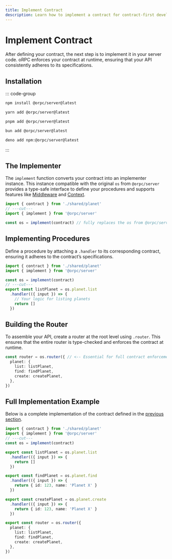 ```yaml
---
title: Implement Contract
description: Learn how to implement a contract for contract-first development in oRPC
---
```


# Implement Contract

After defining your contract, the next step is to implement it in your server code. oRPC enforces your contract at runtime, ensuring that your API consistently adheres to its specifications.

## Installation

::: code-group

```sh [npm]
npm install @orpc/server@latest
```

```sh [yarn]
yarn add @orpc/server@latest
```

```sh [pnpm]
pnpm add @orpc/server@latest
```

```sh [bun]
bun add @orpc/server@latest
```

```sh [deno]
deno add npm:@orpc/server@latest
```

:::

## The Implementer

The `implement` function converts your contract into an implementer instance. This instance compatible with the original `os` from `@orpc/server` provides a type-safe interface to define your procedures and supports features like [Middleware](/docs/middleware) and [Context](/docs/context).

```ts twoslash
import { contract } from './shared/planet'
// ---cut---
import { implement } from '@orpc/server'

const os = implement(contract) // fully replaces the os from @orpc/server
```

## Implementing Procedures

Define a procedure by attaching a `.handler` to its corresponding contract, ensuring it adheres to the contract’s specifications.

```ts twoslash
import { contract } from './shared/planet'
import { implement } from '@orpc/server'

const os = implement(contract)
// ---cut---
export const listPlanet = os.planet.list
  .handler(({ input }) => {
    // Your logic for listing planets
    return []
  })
```

## Building the Router

To assemble your API, create a router at the root level using `.router`. This ensures that the entire router is type-checked and enforces the contract at runtime.

```ts
const router = os.router({ // <-- Essential for full contract enforcement
  planet: {
    list: listPlanet,
    find: findPlanet,
    create: createPlanet,
  },
})
```

## Full Implementation Example

Below is a complete implementation of the contract defined in the [previous section](/docs/contract-first/define-contract).

```ts twoslash
import { contract } from './shared/planet'
import { implement } from '@orpc/server'
// ---cut---
const os = implement(contract)

export const listPlanet = os.planet.list
  .handler(({ input }) => {
    return []
  })

export const findPlanet = os.planet.find
  .handler(({ input }) => {
    return { id: 123, name: 'Planet X' }
  })

export const createPlanet = os.planet.create
  .handler(({ input }) => {
    return { id: 123, name: 'Planet X' }
  })

export const router = os.router({
  planet: {
    list: listPlanet,
    find: findPlanet,
    create: createPlanet,
  },
})
```
